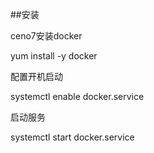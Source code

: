 \#\#安装

ceno7安装docker  

yum install -y docker  

配置开机启动  

systemctl enable docker.service

启动服务  

systemctl start docker.service

